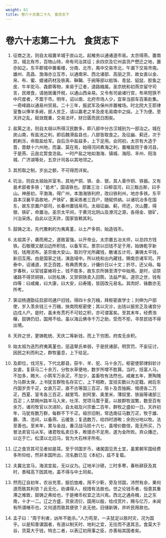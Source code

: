 ```yaml
---
weight: 61
title: 卷六十志第二十九　食货志下
---
```


# 卷六十志第二十九　食货志下

1. <span id="卷六十志第二十九　食货志下-1"></span>
征商之法，则自太祖置羊城于炭山北，起榷务以通诸道市易。太宗得燕，置南京，城北有市，百物山待，命有司治其征；余四京及它州县货产懋迁之地，置亦如之。东平郡城中置看楼，分南、北市，禺中交易市北，午漏下交易市南。雄州、高昌、渤海亦立互市，以通南宋、西北诸部、高丽之货、故女直以金、帛、布、蜜、蜡诸药材及铁离、靺鞨、于阙等部以蛤珠、青鼠、貂鼠、胶鱼之皮、牛羊驼马、毳罽等物，来易于辽者，道路繈属。圣宗统和初燕京留守司言，民艰食，请驰居庸开税，以通山西籴易。又令有司谕诸行宫，布帛短狭不中尺度者，不鬻于市。明年，诏以南、北府市场人少，宜率当部车百乘赴集。一奇峰路以通易州贸易。二十三年，振武军及保州并置榷场。时北院大王耶律室鲁以俸羊多阙，部人贫乏，请以羸老之羊及皮毛易南中之绢，上下为便。至天祚之乱，赋敛既重，交易法坏，财日匮而民日困矣。

2. <span id="卷六十志第二十九　食货志下-2"></span>
盐筴之法，则自太祖以所得汉民数多，即八部中分古汉城别为一部治之。城在炭山南，有盐池之利，即后魏滑盐县也，八部皆取食之。及征幽、蓟还，次于鹤剌泺，命取盐给军。自后泺中盐益多，上下足用。会同初，太宗有大造于晋，晋献十六州地，而瀛、莫在焉，始得河间煮海之利，置榷盐院于香河县，于是燕、云迤北暂食沧盐。一时产盐之地如渤海、镇城、海阳、丰州、阳洛城、广济湖等处，五京计司各以其地领之。

3. <span id="卷六十志第二十九　食货志下-3"></span>
其煎取之制，岁出之额，不可得而详矣。

4. <span id="卷六十志第二十九　食货志下-4"></span>
坑治，则自太祖始并室韦，其地产铜、铁、金、银，其人善作铜、铁器。又有曷术部者多铁；“曷术”，国语铁也。部置三治：曰柳湿河，曰三黜古斯，曰手山。神册初，平渤海，得广州，本渤海铁利府，改曰铁利州，地亦多铁。东平县本汉襄平县故地，产铁矿，置采炼者三百户，随赋供纳。以诸坑冶多在国东，故东京置户部司，长春州置钱帛司。太祖征幽、蓟，师还，次山麓，得银、铁矿，命置冶。圣宗太平间，于黄河北阴山及潦河之源，各得金、银矿，兴治采炼。自此以讫天祚，国家皆赖其利。

5. <span id="卷六十志第二十九　食货志下-5"></span>
鼓铸之法，先代撒剌的为夷离堇，以土产多铜，始造钱币。

6. <span id="卷六十志第二十九　食货志下-6"></span>
太祖其子，袭而用之，遂致富强，以开帝业。太宗置五冶太师，以总四方钱铁。石敬瑭又献沿边所积钱，以备军实。景宗以旧钱不足于用，始铸乾亨新钱，钱用流布。圣宗凿大安山，取刘守光所藏钱，散诸五计司，兼铸太平钱，新旧互用。由是国家之钱，演迤域中。所以统和出内藏钱，赐南京诸军司。开泰中，诏诸道，贫乏百姓，有典质男女，计傭价日以十文；折尽，还父母。每岁春秋，以官钱宴飨将士，钱不胜多，故东京所铸至清宁中始用。是时，诏禁诸路不得货铜铁，以防私铸，又禁铜铁卖入回鹘，法益严矣。道宗之世，钱有四等：曰咸雍，曰大康，曰大安，曰寿隆，皆因改元易名。其肉好、铢数亦无所考。

7. <span id="卷六十志第二十九　食货志下-7"></span>
第诏杨遵勖征启部司逋户旧钱，得四十余万繈，拜枢密直学士；刘伸为户部使，岁入羡余钱三十万繈，抉南院枢密使；其以灾沴，出钱以振贫乏及诸宫分边戍人户。是时，虽未有贯朽不可较之积，亦可谓富矣。至其末年，经费浩穰，鼓铸仍旧，国用不给。虽以海云佛寺千万之助，受而不拒，寻禁民钱不得出境。

8. <span id="卷六十志第二十九　食货志下-8"></span>
天祚之世，更铸乾统、天庆二等新钱，而上下穷困，府库无余积。

9. <span id="卷六十志第二十九　食货志下-9"></span>
始太祖为迭烈府夷离堇也，惩遥辇氏单弱，于是抚诸部，明赏罚，不妄征讨，因民之利而利之，群牧蓄息，上下给足。

10. <span id="卷六十志第二十九　食货志下-10"></span>
及即位，伐河东，下代北郡县，获牛、羊、驼、马十余万。枢密使耶律斜轸计女直，复获马二十余万，分牧水草便地，数岁所增不胜算。当时，括富人马，不加多，赐大、小鹘军万余疋，不加少，盖畜牧有法然也。咸雍五年，萧陶隗为马群太保，上书犹言群牧名存实亡，上下相欺，宜括实数以为定籍。阙后东丹国岁贡千疋，女直万疋，直不古等国三百疋，阻卜及吾独婉、惕德各二万疋，西夏、室韦各三百疋，越里笃、剖阿里、奥里米、薄奴里、铁骊等诸部三百疋；人禁朔州路羊马入宋，吐浑、党项马鬻于夏。以故群牧滋繁，数至百有余万，诸司牧官以次进阶。自太祖及兴宗垂二百年，群牧之盛如一日。天祚初年，马犹有数万群，每群不下千疋。祖宗旧制，常选南征马数万疋，牧于雄、霸、清、沧间，以备燕、云缓急；复选数万，给四时游畋；余则分地以牧。法至善也。至末年，累与金战，番汉战马损十六七，虽增价数倍，竟无所买，乃冒法卖官马从军。诸君牧私卖日多，畋猎亦不足用，遂为金所败。弃众播迁，以讫于亡。松漠以北旧马，皆为大石林牙所有。

11. <span id="卷六十志第二十九　食货志下-11"></span>
辽之食货其可见者如是耳。至于邻国岁币，诸属国见贡土宜，虽累朝军国经费多所仰给，然非本国所出，况名数已见《本纪》，兹不复载。

12. <span id="卷六十志第二十九　食货志下-12"></span>
夫冀北宜马，海滨宜盐，无以议为。辽地半沙碛，三时多寒，春秋耕获及其时，黍稢高下因其地，盖不得与中土同矣。

13. <span id="卷六十志第二十九　食货志下-13"></span>
然而辽自初年，农谷充羡，振饥恤难，用不少靳，旁及邻国，沛然有余，果何道而致其利欤？此无化，劝课得人，规措有法故也。世之论钱币者，恒患其重滞之难致，鼓铸之弗给也，于是楮币权宜之法兴焉。西北之通舟楫，比之东南，十才一二。辽之方盛，货泉流衍，国用以殷，给戍赏片，赐与亿万，未闻有所谓楮币也，又何道而致其便欤？此无他，旧储新铸，并听民用故也。

14. <span id="卷六十志第二十九　食货志下-14"></span>
孟子曰：“周于利者，凶年不能杀。”人力苟至，一夫犹足以胜时灾，况为国乎。以是知善谋国者，有道以制天时、地利之宜，无往而不遂其志。食莫大于谷，货莫大于钱，特志二者，以表辽初用事之臣，亦善裕其国者矣。
